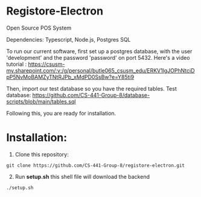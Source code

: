 # Registore-Electron
Open Source POS System

Dependencies: Typescript, Node.js, Postgres SQL

To run our current software, first set up a postgres database, with the user 'development' and the password 'password' on port 5432. 
Here's a video tutorial : https://csusm-my.sharepoint.com/:v:/g/personal/butle065_csusm_edu/ERKV1lgJOPhNtciDpP5NvMoBAMZyTNtRJPb_xMdPD0SsBw?e=Y85ti9

Then, import our test database so you have the required tables.
Test database: https://github.com/CS-441-Group-8/database-scripts/blob/main/tables.sql


Following this, you are ready for installation.
# Installation:
1. Clone this repository: 
```
git clone https://github.com/CS-441-Group-8/registore-electron.git
```

2. Run <b>setup.sh</b> this shell file will download the backend
```
./setup.sh
```
